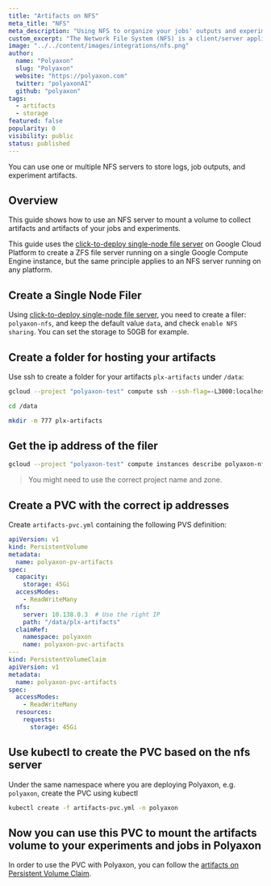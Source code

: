 ```yaml
---
title: "Artifacts on NFS"
meta_title: "NFS"
meta_description: "Using NFS to organize your jobs' outputs and experiments' artifacts. Polyaxon allows users to connect to one or multiple NFS servers to store job outputs and experiment artifacts."
custom_excerpt: "The Network File System (NFS) is a client/server application that lets a computer user view and optionally store and update files on a remote computer as though they were on the user's own computer."
image: "../../content/images/integrations/nfs.png"
author:
  name: "Polyaxon"
  slug: "Polyaxon"
  website: "https://polyaxon.com"
  twitter: "polyaxonAI"
  github: "polyaxon"
tags:
  - artifacts
  - storage
featured: false
popularity: 0
visibility: public
status: published
---
```


You can use one or multiple NFS servers to store logs, job outputs, and experiment artifacts.

## Overview

This guide shows how to use an NFS server to mount a volume to collect artifacts and artifacts of your jobs and experiments.

This guide uses the [click-to-deploy single-node file server](https://console.cloud.google.com/marketplace/details/click-to-deploy-images/singlefs)
on Google Cloud Platform to create a ZFS file server running on a single Google Compute Engine instance, but the same principle applies to an NFS server running on any platform.

## Create a Single Node Filer

Using [click-to-deploy single-node file server](https://console.cloud.google.com/marketplace/details/click-to-deploy-images/singlefs),
you need to create a filer: `polyaxon-nfs`, and keep the default value `data`, and check `enable NFS sharing`. You can set the storage to 50GB for example.

## Create a folder for hosting your artifacts

Use ssh to create a folder for your artifacts `plx-artifacts` under `/data`:

```bash
gcloud --project "polyaxon-test" compute ssh --ssh-flag=-L3000:localhost:3000 --zone=us-central1-b polyaxon-nfs-vm
```
```bash
cd /data
```
```bash
mkdir -m 777 plx-artifacts
```

## Get the ip address of the filer

```bash
gcloud --project "polyaxon-test" compute instances describe polyaxon-nfs-vm --zone=us-central1-b --format='value(networkInterfaces[0].networkIP)'
```

> You might need to use the correct project name and zone.

## Create a PVC with the correct ip addresses

Create `artifacts-pvc.yml` containing the following PVS definition:

```yaml
apiVersion: v1
kind: PersistentVolume
metadata:
  name: polyaxon-pv-artifacts
spec:
  capacity:
    storage: 45Gi
  accessModes:
    - ReadWriteMany
  nfs:
    server: 10.138.0.3  # Use the right IP
    path: "/data/plx-artifacts"
  claimRef:
    namespace: polyaxon
    name: polyaxon-pvc-artifacts
---
kind: PersistentVolumeClaim
apiVersion: v1
metadata:
  name: polyaxon-pvc-artifacts
spec:
  accessModes:
    - ReadWriteMany
  resources:
    requests:
      storage: 45Gi
```

## Use kubectl to create the PVC based on the nfs server

Under the same namespace where you are deploying Polyaxon, e.g. `polyaxon`, create the PVC using kubectl

```bash
kubectl create -f artifacts-pvc.yml -n polyaxon
```

## Now you can use this PVC to mount the artifacts volume to your experiments and jobs in Polyaxon

In order to use the PVC with Polyaxon, you can follow the [artifacts on Persistent Volume Claim](/integrations/artifacts-on-pvc/).
